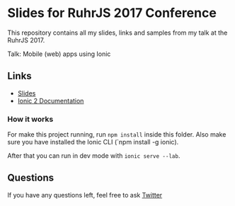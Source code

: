 # Slides for RuhrJS 2017 Conference

This repository contains all my slides, links and samples from my talk at the RuhrJS 2017.

Talk: Mobile (web) apps using Ionic

## Links

* [Slides](https://docs.google.com/presentation/d/1c3mIrCvtab3iaAYEeXM9IJUaB8WUWY4B2sX4IL3t95A/edit?usp=sharing)
* [Ionic 2 Documentation](http://ionicframework.com/docs/)

### How it works

For make this project running, run `npm install` inside this folder.
Also make sure you have installed the Ionic CLI (`npm install -g ionic).

After that you can run in dev mode with `ionic serve --lab`.

## Questions

If you have any questions left, feel free to ask [Twitter](https://twitter.com/inoverse)